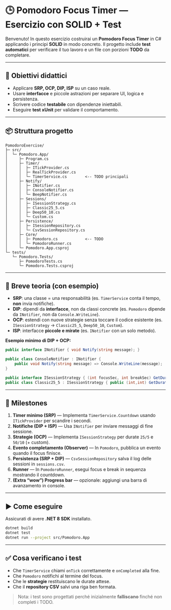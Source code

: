# 🕒 Pomodoro Focus Timer — Esercizio con SOLID + Test

Benvenuto! In questo esercizio costruirai un **Pomodoro Focus Timer** in C# applicando i principi **SOLID** in modo concreto.
Il progetto include **test automatici** per verificare il tuo lavoro e un file con porzioni **TODO** da completare.

---

## 🎯 Obiettivi didattici

* Applicare **SRP, OCP, DIP, ISP** su un caso reale.
* Usare **interfacce** e piccole astrazioni per separare UI, logica e persistenza.
* Scrivere codice **testabile** con dipendenze iniettabili.
* Eseguire **test xUnit** per validare il comportamento.

---

## 📦 Struttura progetto

```
PomodoroExercise/
├─ src/
│  └─ Pomodoro.App/
│     ├─ Program.cs
│     ├─ Timer/
│     │  ├─ ITickProvider.cs
│     │  ├─ RealTickProvider.cs
│     │  └─ TimerService.cs        <-- TODO principali
│     ├─ Notify/
│     │  ├─ INotifier.cs
│     │  ├─ ConsoleNotifier.cs
│     │  └─ BeepNotifier.cs
│     ├─ Sessions/
│     │  ├─ ISessionStrategy.cs
│     │  ├─ Classic25_5.cs
│     │  ├─ Deep50_10.cs
│     │  └─ Custom.cs
│     ├─ Persistence/
│     │  ├─ ISessionRepository.cs
│     │  └─ CsvSessionRepository.cs
│     ├─ Core/
│     │  ├─ Pomodoro.cs            <-- TODO
│     │  └─ PomodoroRunner.cs
│     └─ Pomodoro.App.csproj
└─ tests/
   └─ Pomodoro.Tests/
      ├─ PomodoroTests.cs
      └─ Pomodoro.Tests.csproj
```

---

## 🔎 Breve teoria (con esempio)

* **SRP**: una classe = una responsabilità (es. `TimerService` conta il tempo, **non** invia notifiche).
* **DIP**: dipendi da **interfacce**, non da classi concrete (es. `Pomodoro` dipende da `INotifier`, non da `Console.WriteLine`).
* **OCP**: estendi con nuove strategie senza toccare il codice esistente (es. `ISessionStrategy` → `Classic25_5`, `Deep50_10`, `Custom`).
* **ISP**: interfacce **piccole e mirate** (es. `INotifier` con un solo metodo).

**Esempio minimo di DIP + OCP:**

```csharp
public interface INotifier { void Notify(string message); }

public class ConsoleNotifier : INotifier {
    public void Notify(string message) => Console.WriteLine(message);
}

public interface ISessionStrategy { (int focusSec, int breakSec) GetDurations(); }
public class Classic25_5 : ISessionStrategy { public (int,int) GetDurations() => (25*60, 5*60); }
```

---

## 🧱 Milestones

1. **Timer minimo (SRP)** — Implementa `TimerService.Countdown` usando `ITickProvider` per scandire i secondi.
2. **Notifiche (DIP + ISP)** — Usa `INotifier` per inviare messaggi di fine sessione.
3. **Strategie (OCP)** — Implementa `ISessionStrategy` per durate `25/5` e `50/10` (+ custom).
4. **Evento completamento (Observer)** — In `Pomodoro`, pubblica un evento quando il focus finisce.
5. **Persistenza (SRP + DIP)** — `CsvSessionRepository` salva il log delle sessioni in `sessions.csv`.
6. **Runner** — In `PomodoroRunner`, esegui focus e break in sequenza mostrando il countdown.
7. **(Extra “wow”) Progress bar** — opzionale: aggiungi una barra di avanzamento in console.

---

## ▶️ Come eseguire

Assicurati di avere **.NET 8 SDK** installato.

```bash
dotnet build
dotnet test
dotnet run --project src/Pomodoro.App
```

---

## ✅ Cosa verificano i test

* Che `TimerService` chiami `onTick` correttamente e `onCompleted` alla fine.
* Che `Pomodoro` notifichi al termine del focus.
* Che le **strategie** restituiscano le durate attese.
* Che il **repository CSV** salvi una riga ben formata.

> Nota: i test sono progettati perché inizialmente **falliscano** finché non completi i TODO.